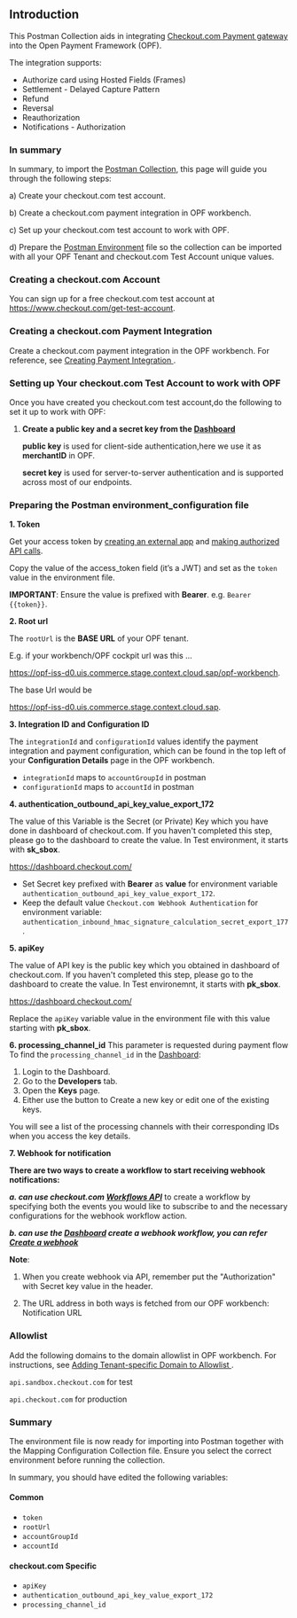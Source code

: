 ## Introduction ##
This Postman Collection aids in integrating [Checkout.com Payment gateway](https://www.checkout.com/docs) into the Open Payment Framework (OPF).

The integration supports:

* Authorize card using Hosted Fields (Frames)
* Settlement - Delayed Capture Pattern
* Refund
* Reversal
* Reauthorization
* Notifications - Authorization


### In summary ###
In summary, to import the [Postman Collection](mapping_configuration.json), this page will guide you through the following steps:

a) Create your checkout.com test account.

b) Create a checkout.com payment integration in OPF workbench.

c) Set up your checkout.com test account to work with OPF.

d) Prepare the [Postman Environment](environment_configuration.json) file so the collection can be imported with all your OPF Tenant and checkout.com Test Account unique values. 

### Creating a checkout.com Account ###
You can sign up for a free checkout.com test account at https://www.checkout.com/get-test-account.


### Creating a checkout.com Payment Integration ###
Create a checkout.com payment integration in the OPF workbench. For reference, see [Creating Payment Integration
](https://help.sap.com/docs/OPEN_PAYMENT_FRAMEWORK/3580ff1b17144b8780c055bbb7c2bed3/20a64f954df1425391757759011e7e6b.html).


### Setting up Your checkout.com Test Account to work with OPF ###
Once you have created you checkout.com test account,do the following to set it up to work with OPF:
1. **Create a public key and a secret key from the [Dashboard](https://dashboard.checkout.com/)**

   **public key** is used for client-side authentication,here we use it as **merchantID** in OPF.
   
   **secret key** is used for server-to-server authentication and is supported across most of our endpoints.



### Preparing the Postman environment_configuration file ###

**1. Token**

Get your access token by [creating an external app](https://help.sap.com/docs/OPEN_PAYMENT_FRAMEWORK/8ccca5bb539a49258e924b467ee4e1c2/d927d21974fe4b368e063f72733bf0fe.html) and [making authorized API calls](https://help.sap.com/docs/OPEN_PAYMENT_FRAMEWORK/8ccca5bb539a49258e924b467ee4e1c2/40c792e66e2942209dc853a43533d78d.html).

Copy the value of the access_token field (it’s a JWT) and set as the ``token`` value in the environment file.

**IMPORTANT**: Ensure the value is prefixed with **Bearer**. e.g. ``Bearer {{token}}``.

**2. Root url**

The ``rootUrl`` is the **BASE URL** of your OPF tenant.

E.g. if your workbench/OPF cockpit url was this …

<https://opf-iss-d0.uis.commerce.stage.context.cloud.sap/opf-workbench>.

The base Url would be

https://opf-iss-d0.uis.commerce.stage.context.cloud.sap.


**3. Integration ID and Configuration ID**

The ``integrationId`` and ``configurationId`` values identify the payment integration and payment configuration, which can be found in the top left of your **Configuration Details** page in the OPF workbench.

* ``integrationId`` maps to ``accountGroupId`` in postman
* ``configurationId`` maps to ``accountId`` in postman

**4. authentication_outbound_api_key_value_export_172**

The value of this Variable is the Secret (or Private) Key which you have done in dashboard of checkout.com. If you haven't completed this step, please go to the dashboard to create the value. In Test environment, it starts with **sk_sbox**.
 
<https://dashboard.checkout.com/>

* Set Secret key prefixed with **Bearer** as **value** for environment variable  ``authentication_outbound_api_key_value_export_172``.
* Keep the default value ``Checkout.com Webhook Authentication`` for environment variable: ``authentication_inbound_hmac_signature_calculation_secret_export_177``.


**5. apiKey**

The value of API key is the public key which you obtained in dashboard of checkout.com. If you haven't completed this step, please go to the dashboard to create the value. In Test environemnt, it starts with **pk_sbox**.

<https://dashboard.checkout.com/>


Replace the ``apiKey`` variable value in the environment file with this value starting with **pk_sbox**.


**6. processing_channel_id**
This parameter is requested during payment flow
To find the ``processing_channel_id`` in the  [Dashboard](https://dashboard.checkout.com/):
1. Login to the Dashboard.
2. Go to the **Developers** tab.
3. Open the **Keys** page.
4. Either use the button to Create a new key or edit one of the existing keys.

You will see a list of the processing channels with their corresponding IDs when you access the key details.


**7. Webhook for notification**

   **There are two ways to create a workflow to start receiving webhook notifications:**

   ***a. can use checkout.com [Workflows API](https://www.checkout.com/docs/developer-resources/webhooks/manage-webhooks#Add_a_new_workflow)*** to create a workflow by specifying both the events you would like to subscribe to and the necessary configurations for the webhook workflow action.

   ***b. can use the [Dashboard](https://dashboard.checkout.com/) create a webhook workflow, you can refer [Create a webhook](https://www.checkout.com/docs/business-operations/use-the-dashboard/developers/webhooks#Create_a_webhook)***
   
**Note**:
   1. When you create webhook via API, remember put the "Authorization" with Secret key value in the header.

   2. The URL address in both ways is fetched from our OPF workbench: Notification URL



### Allowlist
Add the following domains to the domain allowlist in OPF workbench. For instructions, see [Adding Tenant-specific Domain to Allowlist
](https://help.sap.com/docs/OPEN_PAYMENT_FRAMEWORK/3580ff1b17144b8780c055bbb7c2bed3/a6836485b4494cfaad4033b4ee7a9c64.html).


``api.sandbox.checkout.com`` for test

``api.checkout.com`` for production


### Summary

The environment file is now ready for importing into Postman together with the Mapping Configuration Collection file. Ensure you select the correct environment before running the collection.

In summary, you should have edited the following variables: 

#### Common
- ``token``
- ``rootUrl``
- ``accountGroupId``
- ``accountId`` 

#### checkout.com Specific
- ``apiKey``
- ``authentication_outbound_api_key_value_export_172``
- ``processing_channel_id`` 
  
